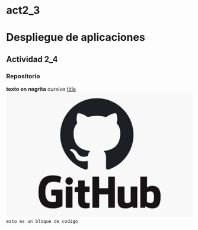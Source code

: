 # act2_3
# Despliegue de aplicaciones
## Actividad 2_4
### Repositorio
**texto en negrita**
_cursiva_
[title](https://www.google.com)
![github](github.jpg)
`esto es un bloque de codigo`
